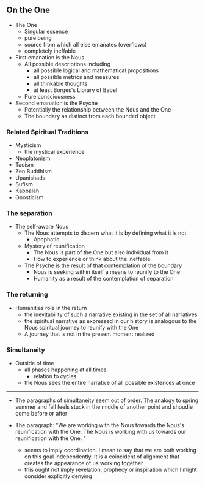 ## On the One

- The One
    - Singular essence
    - pure being
    - source from which all else emanates (overflows)
    - completely ineffable
- First emanation is the Nous
    - All possible descriptions including 
        - all possible logical and mathematical propositions
        - all possible metrics and measures
        - all thinkable thoughts
        - at least Borges's Library of Babel
    - Pure consciousness
- Second emanation is the Psyche
    - Potentially the relationship between the Nous and the One
    - The boundary as distinct from each bounded object

### Related Spiritual Traditions

- Mysticism
    - the mystical experience
- Neoplatonism
- Taoism
- Zen Buddhism
- Upanishads
- Sufism
- Kabbalah
- Gnosticism

### The separation

- The self-aware Nous
    - The Nous attempts to discern what it is by defining what it is not
        - Apophatic
    - Mystery of reunification
        - The Nous is part of the One but also individual from it
        - How to experience or think about the ineffable
    - The Psyche is the result of that contemplation of the boundary
        - Nous is seeking within itself a means to reunify to the One
        - Humanity as a result of the contemplation of separation

### The returning

- Humanities role in the return
    - the inevitability of such a narrative existing in the set of all narratives
    - the spiritual narrative as expressed in our history is analogous to the Nous spiritual journey to reunify with the One
    - A journey that is not in the present moment realized

### Simultaneity

- Outside of time
    - all phases happening at all times
        - relation to cycles
    - the Nous sees the entire narrative of all possible existences at once

---

- The paragraphs of simultaneity seem out of order. The analogy to spring summer and fall feels stuck in the middle of another point and shoudle come before or after

- The paragraph: "We are working with the Nous towards the Nous's reunification with the One. The Nous is working with us towards our reunification with the One. "
    - seems to imply coordination. I mean to say that we are both working on this goal independently. It is a coincident of alignment that creates the appearance of us working together
    - this ought not imply revelation, prophecy or inspiration which I might consider explicitly denying
